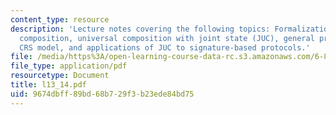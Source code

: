 ```yaml
---
content_type: resource
description: 'Lecture notes covering the following topics: Formalization of Multi-instance
  composition, universal composition with joint state (JUC), general protocols in
  CRS model, and applications of JUC to signature-based protocols.'
file: /media/https%3A/open-learning-course-data-rc.s3.amazonaws.com/6-897-selected-topics-in-cryptography-spring-2004/9674dbff89bd68b729f3b23ede84bd75_l13_14.pdf
file_type: application/pdf
resourcetype: Document
title: l13_14.pdf
uid: 9674dbff-89bd-68b7-29f3-b23ede84bd75
---
```

